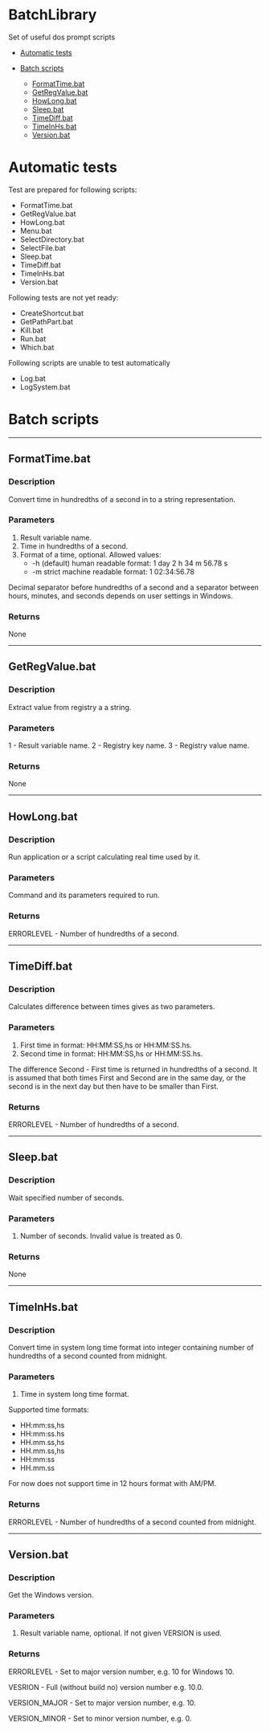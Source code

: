 # BatchLibrary
Set of useful dos prompt scripts

* [Automatic tests](#TOC_Automatic_tests)

* [Batch scripts](#TOC_Batch_scripts)
  * [FormatTime.bat](#TOC_FormatTime)
  * [GetRegValue.bat](#TOC_GetRegValue)
  * [HowLong.bat](#TOC_HowLong)
  * [Sleep.bat](#TOC_Sleep)
  * [TimeDiff.bat](#TOC_TimeDiff)
  * [TimeInHs.bat](#TOC_TimeInHs)
  * [Version.bat](#TOC_Version)



<a id="TOC_Automatic_tests"></a>Automatic tests
===============================================

Test are prepared for following scripts:

* FormatTime.bat
* GetRegValue.bat
* HowLong.bat
* Menu.bat
* SelectDirectory.bat
* SelectFile.bat
* Sleep.bat
* TimeDiff.bat
* TimeInHs.bat
* Version.bat

Following tests are not yet ready:

* CreateShortcut.bat
* GetPathPart.bat
* Kill.bat
* Run.bat
* Which.bat



Following scripts are unable to test automatically

* Log.bat
* LogSystem.bat


<a id="TOC_Batch_scripts"></a>Batch scripts
===========================================



<a id="TOC_FormatTime"><hr /></a>

FormatTime.bat
-----------------------------------------------


### Description
Convert time in hundredths of a second in to a string representation.


### Parameters
1. Result variable name.
2. Time in hundredths of a second.
3. Format of a time, optional. Allowed values:
    * -h (default) human readable format: 1 day 2 h 34 m 56.78 s
    * -m strict machine readable format: 1 02:34:56.78

Decimal separator before hundredths of a second and a separator between hours, minutes, and seconds
depends on user settings in Windows.

### Returns
None



<a id="TOC_GetRegValue"><hr /></a>

GetRegValue.bat
-------------------------------------------------


### Description
Extract value from registry a a string.


### Parameters
1 - Result variable name.
2 - Registry key name.
3 - Registry value name.


### Returns
None



<a id="TOC_HowLong"><hr /></a>

HowLong.bat
-----------------------------------------


### Description
Run application or a script calculating real time used by it.


### Parameters
Command and its parameters required to run.

### Returns
ERRORLEVEL    - Number of hundredths of a second.



<a id="TOC_TimeDiff"><hr /></a>

TimeDiff.bat
-------------------------------------------


### Description
Calculates difference between times gives as two parameters.


### Parameters
1. First time in format: HH:MM:SS,hs or HH:MM:SS.hs.
2. Second time in format: HH:MM:SS,hs or HH:MM:SS.hs.

The difference Second - First time is returned in hundredths of a second.
It is assumed that both times First and Second are in the same day, or
the second is in the next day but then have to be smaller than First.

### Returns
ERRORLEVEL    - Number of hundredths of a second.



<a id="TOC_Sleep"><hr /></a>

Sleep.bat
-----------------------------------------------


### Description
Wait specified number of seconds.


### Parameters
1. Number of seconds. Invalid value is treated as 0.

### Returns
None



<a id="TOC_TimeInHs"><hr /></a>

TimeInHs.bat
-------------------------------------------


### Description
Convert time in system long time format into integer containing
number of hundredths of a second counted from midnight.


### Parameters
1. Time in system long time format.

Supported time formats:
- HH:mm:ss,hs
- HH:mm:ss.hs
- HH.mm.ss,hs
- HH.mm.ss,hs
- HH:mm:ss
- HH.mm.ss

For now does not support time in 12 hours format with AM/PM.


### Returns
ERRORLEVEL    - Number of hundredths of a second counted from midnight.



<a id="TOC_Version"><hr /></a>

Version.bat
-----------------------------------------


### Description
Get the Windows version.


### Parameters
1. Result variable name, optional. If not given VERSION is used.


### Returns
ERRORLEVEL    - Set to major version number, e.g. 10 for Windows 10.

VESRION       - Full (without build no) version number e.g. 10.0.

VERSION_MAJOR - Set to major version number, e.g. 10.

VERSION_MINOR - Set to minor version number, e.g. 0.

